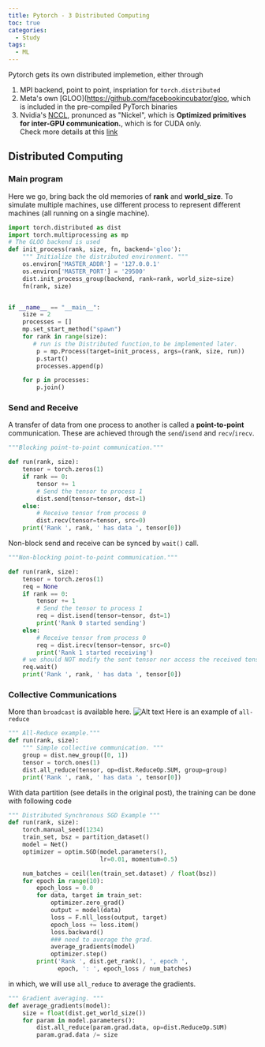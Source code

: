 ```yaml
---
title: Pytorch - 3 Distributed Computing
toc: true
categories:
  - Study
tags:
  - ML
---
```


Pytorch gets its own distributed implemetion, either through 
1. MPI backend, point to point, inspriation for `torch.distributed`
2. Meta's own [GLOO](https://github.com/facebookincubator/gloo, which is included in the pre-compiled PyTorch binaries 
3. Nvidia's [NCCL](https://github.com/nvidia/nccl), pronunced as "Nickel", which is **Optimized primitives for inter-GPU communication.**, which is for CUDA only.  
Check more details at this [link](https://pytorch.org/tutorials/intermediate/dist_tuto.html)
## Distributed Computing
### Main program
Here we go, bring back the old memories of **rank** and **world_size**.
To simulate multiple machines, use different process to represent different machines (all running on a single machine).  
```python
import torch.distributed as dist
import torch.multiprocessing as mp
# The GLOO backend is used
def init_process(rank, size, fn, backend='gloo'):
    """ Initialize the distributed environment. """
    os.environ['MASTER_ADDR'] = '127.0.0.1'
    os.environ['MASTER_PORT'] = '29500'
    dist.init_process_group(backend, rank=rank, world_size=size)
    fn(rank, size)


if __name__ == "__main__":
    size = 2
    processes = []
    mp.set_start_method("spawn")
    for rank in range(size):
       # run is the Distributed function,to be implemented later.
        p = mp.Process(target=init_process, args=(rank, size, run))
        p.start()
        processes.append(p)

    for p in processes:
        p.join()
```

### Send and Receive 
A transfer of data from one process to another is called a **point-to-point** communication. These are achieved through the `send`/`isend` and `recv`/`irecv`.
```python
"""Blocking point-to-point communication."""

def run(rank, size):
    tensor = torch.zeros(1)
    if rank == 0:
        tensor += 1
        # Send the tensor to process 1
        dist.send(tensor=tensor, dst=1)
    else:
        # Receive tensor from process 0
        dist.recv(tensor=tensor, src=0)
    print('Rank ', rank, ' has data ', tensor[0])
```

Non-block send and receive can be synced by `wait()` call.
```python
"""Non-blocking point-to-point communication."""

def run(rank, size):
    tensor = torch.zeros(1)
    req = None
    if rank == 0:
        tensor += 1
        # Send the tensor to process 1
        req = dist.isend(tensor=tensor, dst=1)
        print('Rank 0 started sending')
    else:
        # Receive tensor from process 0
        req = dist.irecv(tensor=tensor, src=0)
        print('Rank 1 started receiving')
    # we should NOT modify the sent tensor nor access the received tensor before req.wait() has completed. It's all un undefined status till wait().
    req.wait()
    print('Rank ', rank, ' has data ', tensor[0])
```

### Collective Communications
More than `broadcast` is available here. 
![Alt text](/assets/images/24-01-29-PyTorch-3_files/collective.png)
Here is an example of `all-reduce`
```python
""" All-Reduce example."""
def run(rank, size):
    """ Simple collective communication. """
    group = dist.new_group([0, 1])
    tensor = torch.ones(1)
    dist.all_reduce(tensor, op=dist.ReduceOp.SUM, group=group)
    print('Rank ', rank, ' has data ', tensor[0])
```

With data partition (see details in the original post), the training can be done with following code
```python
""" Distributed Synchronous SGD Example """
def run(rank, size):
    torch.manual_seed(1234)
    train_set, bsz = partition_dataset()
    model = Net()
    optimizer = optim.SGD(model.parameters(),
                          lr=0.01, momentum=0.5)

    num_batches = ceil(len(train_set.dataset) / float(bsz))
    for epoch in range(10):
        epoch_loss = 0.0
        for data, target in train_set:
            optimizer.zero_grad()
            output = model(data)
            loss = F.nll_loss(output, target)
            epoch_loss += loss.item()
            loss.backward()
            ### need to average the grad.
            average_gradients(model)
            optimizer.step()
        print('Rank ', dist.get_rank(), ', epoch ',
              epoch, ': ', epoch_loss / num_batches)
```
in which, we will use `all_reduce` to average the gradients.
```python
""" Gradient averaging. """
def average_gradients(model):
    size = float(dist.get_world_size())
    for param in model.parameters():
        dist.all_reduce(param.grad.data, op=dist.ReduceOp.SUM)
        param.grad.data /= size
```